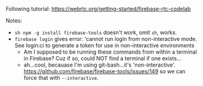 Following tutorial: https://webrtc.org/getting-started/firebase-rtc-codelab

Notes:
* `sh npm -g install firebase-tools` doesn't work, omit `sh`, works.
* `firebase login` gives error: 'cannot run login from non-interactive mode.  See login:ci to generate a token for use in non-interactive environments
	* Am I supposed to be running these commands from within a terminal in Firebase?  Cuz if so, could NOT find a terminal if one exists...
	* ah...cool, becauase I'm using git-bash...it's 'non-interactive'. https://github.com/firebase/firebase-tools/issues/149 so we can force that with `--interactive`.
